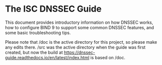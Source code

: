The ISC DNSSEC Guide
====================

This document provides introductory information on how DNSSEC works, how to configure BIND 9 to support some common DNSSEC features, and some basic troubleshooting tips.

Please note that /doc is the active directory for this project, so please make any edits there. /src was the active directory when the guide was first created, but now the build at https://dnssec-guide.readthedocs.io/en/latest/index.html is based on /doc.
